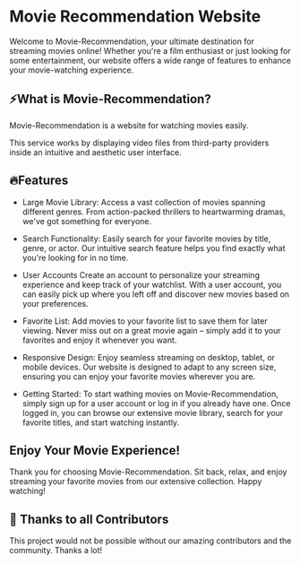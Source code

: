 
# Movie Recommendation Website

Welcome to Movie-Recommendation, your ultimate destination for streaming movies online! Whether you're a film enthusiast or just looking for some entertainment, our website offers a wide range of features to enhance your movie-watching experience.

## ⚡What is Movie-Recommendation?

Movie-Recommendation is a website for watching movies easily.

This service works by displaying video files from third-party providers inside an intuitive and aesthetic user interface.

## 🔥Features


- Large Movie Library: Access a vast collection of movies spanning different genres. From action-packed thrillers to heartwarming dramas, we've got something for everyone.

- Search Functionality: Easily search for your favorite movies by title, genre, or actor. Our intuitive search feature helps you find exactly what you're looking for in no time.

- User Accounts
Create an account to personalize your streaming experience and keep track of your watchlist. With a user account, you can easily pick up where you left off and discover new movies based on your preferences.

- Favorite List: Add movies to your favorite list to save them for later viewing. Never miss out on a great movie again – simply add it to your favorites and enjoy it whenever you want.

- Responsive Design: Enjoy seamless streaming on desktop, tablet, or mobile devices. Our website is designed to adapt to any screen size, ensuring you can enjoy your favorite movies wherever you are.

- Getting Started: To start wathing movies on Movie-Recommendation, simply sign up for a user account or log in if you already have one. Once logged in, you can browse our extensive movie library, search for your favorite titles, and start watching instantly.


## Enjoy Your Movie Experience!
Thank you for choosing Movie-Recommendation. Sit back, relax, and enjoy streaming your favorite movies from our extensive collection. Happy watching!


## 🤝 Thanks to all Contributors
This project would not be possible without our amazing contributors and the community. Thanks a lot! 
